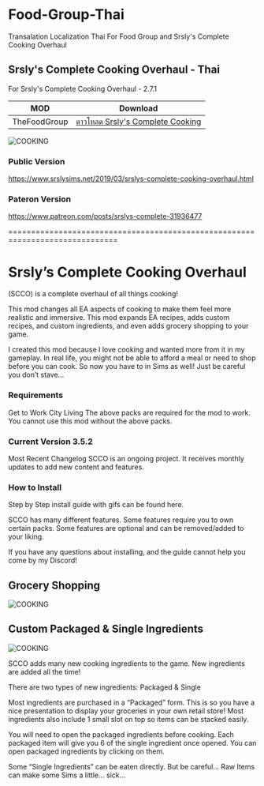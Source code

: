 # Food-Group-Thai
Transalation Localization Thai For Food Group and Srsly's Complete Cooking Overhaul 

## Srsly's Complete Cooking Overhaul - Thai
For Srsly's Complete Cooking Overhaul - 2.7.1

| MOD   | Download|
| ------------- | ------------- |
 |TheFoodGroup | [ดาวโหลด  Srsly's Complete Cooking](https://simfileshare.net/folder/60125/) |
 
 ![COOKING](https://64.media.tumblr.com/522f5aa82bb22c4c3dc71dfd03f866ad/4358e3180819cb68-27/s640x960/643cd60ac6681d55b4e3230707226db6b9343f4d.png)

### Public Version
https://www.srslysims.net/2019/03/srslys-complete-cooking-overhaul.html

### Pateron Version
https://www.patreon.com/posts/srslys-complete-31936477

==============================================================================

# Srsly’s Complete Cooking Overhaul 

(SCCO) is a complete overhaul of all things cooking!

This mod changes all EA aspects of cooking to make them feel more realistic and immersive. This mod expands EA recipes, adds custom recipes, and custom ingredients,  and even adds grocery shopping to your game.

I created this mod because I love cooking and wanted more from it in my gameplay.
In real life, you might not be able to afford a meal or need to shop before you can cook.
So now you have to in Sims as well!
Just be careful you don’t stave…

### Requirements
Get to Work
City Living
The above packs are required for the mod to work. You cannot use this mod without the above packs. 

### Current Version 3.5.2
Most Recent Changelog 
SCCO is an ongoing project. It receives monthly updates to add new content and features.

### How to Install
Step by Step install guide with gifs can be found here.

SCCO has many different features.
Some features require you to own certain packs.
Some features are optional and can be removed/added to your liking.

If you have any questions about installing, and the guide cannot help you come by my Discord!

## Grocery Shopping
 ![COOKING](https://srslysims.net/wp-content/uploads/2021/04/2021-04-17-20_23_08-The-Sims%E2%84%A2-4-226x300.png)
 
 ## Custom Packaged & Single Ingredients
 ![COOKING](https://srslysims.net/wp-content/uploads/2021/04/TS4_x64-2020-03-13-04-42-38.png)
 
SCCO adds many new cooking ingredients to the game. New ingredients are added all the time!
 
There are two types of new ingredients: Packaged & Single
 
Most ingredients are purchased in a “Packaged” form. 
This is so you have a nice presentation to display your groceries in your own retail store! 
Most ingredients also include 1 small slot on top so items can be stacked easily.
 
You will need to open the packaged ingredients before cooking.
Each packaged item will give you 6 of the single ingredient once opened.
You can open packaged ingredients by clicking on them.
 
Some “Single Ingredients” can be eaten directly. But be careful… 
Raw Items can make some Sims a little… sick… 
